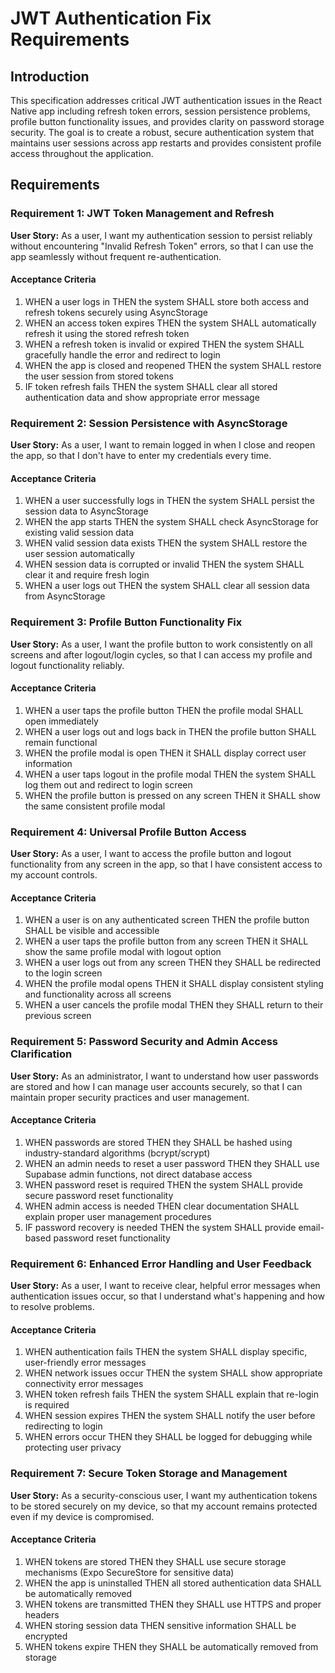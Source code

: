 # JWT Authentication Fix Requirements

## Introduction

This specification addresses critical JWT authentication issues in the React Native app including refresh token errors, session persistence problems, profile button functionality issues, and provides clarity on password storage security. The goal is to create a robust, secure authentication system that maintains user sessions across app restarts and provides consistent profile access throughout the application.

## Requirements

### Requirement 1: JWT Token Management and Refresh

**User Story:** As a user, I want my authentication session to persist reliably without encountering "Invalid Refresh Token" errors, so that I can use the app seamlessly without frequent re-authentication.

#### Acceptance Criteria

1. WHEN a user logs in THEN the system SHALL store both access and refresh tokens securely using AsyncStorage
2. WHEN an access token expires THEN the system SHALL automatically refresh it using the stored refresh token
3. WHEN a refresh token is invalid or expired THEN the system SHALL gracefully handle the error and redirect to login
4. WHEN the app is closed and reopened THEN the system SHALL restore the user session from stored tokens
5. IF token refresh fails THEN the system SHALL clear all stored authentication data and show appropriate error message

### Requirement 2: Session Persistence with AsyncStorage

**User Story:** As a user, I want to remain logged in when I close and reopen the app, so that I don't have to enter my credentials every time.

#### Acceptance Criteria

1. WHEN a user successfully logs in THEN the system SHALL persist the session data to AsyncStorage
2. WHEN the app starts THEN the system SHALL check AsyncStorage for existing valid session data
3. WHEN valid session data exists THEN the system SHALL restore the user session automatically
4. WHEN session data is corrupted or invalid THEN the system SHALL clear it and require fresh login
5. WHEN a user logs out THEN the system SHALL clear all session data from AsyncStorage

### Requirement 3: Profile Button Functionality Fix

**User Story:** As a user, I want the profile button to work consistently on all screens and after logout/login cycles, so that I can access my profile and logout functionality reliably.

#### Acceptance Criteria

1. WHEN a user taps the profile button THEN the profile modal SHALL open immediately
2. WHEN a user logs out and logs back in THEN the profile button SHALL remain functional
3. WHEN the profile modal is open THEN it SHALL display correct user information
4. WHEN a user taps logout in the profile modal THEN the system SHALL log them out and redirect to login screen
5. WHEN the profile button is pressed on any screen THEN it SHALL show the same consistent profile modal

### Requirement 4: Universal Profile Button Access

**User Story:** As a user, I want to access the profile button and logout functionality from any screen in the app, so that I have consistent access to my account controls.

#### Acceptance Criteria

1. WHEN a user is on any authenticated screen THEN the profile button SHALL be visible and accessible
2. WHEN a user taps the profile button from any screen THEN it SHALL show the same profile modal with logout option
3. WHEN a user logs out from any screen THEN they SHALL be redirected to the login screen
4. WHEN the profile modal opens THEN it SHALL display consistent styling and functionality across all screens
5. WHEN a user cancels the profile modal THEN they SHALL return to their previous screen

### Requirement 5: Password Security and Admin Access Clarification

**User Story:** As an administrator, I want to understand how user passwords are stored and how I can manage user accounts securely, so that I can maintain proper security practices and user management.

#### Acceptance Criteria

1. WHEN passwords are stored THEN they SHALL be hashed using industry-standard algorithms (bcrypt/scrypt)
2. WHEN an admin needs to reset a user password THEN they SHALL use Supabase admin functions, not direct database access
3. WHEN password reset is required THEN the system SHALL provide secure password reset functionality
4. WHEN admin access is needed THEN clear documentation SHALL explain proper user management procedures
5. IF password recovery is needed THEN the system SHALL provide email-based password reset functionality

### Requirement 6: Enhanced Error Handling and User Feedback

**User Story:** As a user, I want to receive clear, helpful error messages when authentication issues occur, so that I understand what's happening and how to resolve problems.

#### Acceptance Criteria

1. WHEN authentication fails THEN the system SHALL display specific, user-friendly error messages
2. WHEN network issues occur THEN the system SHALL show appropriate connectivity error messages
3. WHEN token refresh fails THEN the system SHALL explain that re-login is required
4. WHEN session expires THEN the system SHALL notify the user before redirecting to login
5. WHEN errors occur THEN they SHALL be logged for debugging while protecting user privacy

### Requirement 7: Secure Token Storage and Management

**User Story:** As a security-conscious user, I want my authentication tokens to be stored securely on my device, so that my account remains protected even if my device is compromised.

#### Acceptance Criteria

1. WHEN tokens are stored THEN they SHALL use secure storage mechanisms (Expo SecureStore for sensitive data)
2. WHEN the app is uninstalled THEN all stored authentication data SHALL be automatically removed
3. WHEN tokens are transmitted THEN they SHALL use HTTPS and proper headers
4. WHEN storing session data THEN sensitive information SHALL be encrypted
5. WHEN tokens expire THEN they SHALL be automatically removed from storage